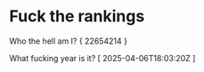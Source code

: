 # Fuck the rankings

Who the hell am I?
{ 22654214 }

What fucking year is it?
[ 2025-04-06T18:03:20Z ]
